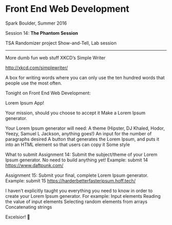 # Front End Web Development

Spark Boulder, Summer 2016

Session 14: **The Phantom Session**

TSA Randomizer project Show-and-Tell, Lab session

-----

More dumb fun web stuff
XKCD’s Simple Writer

http://xkcd.com/simplewriter/

A box for writing words where you can only use the ten hundred words that people use the most often.

Tonight
on Front End Web Development:


Lorem Ipsum App!

Your mission, should you choose to accept it
Make a Lorem Ipsum generator.

Your Lorem Ipsum generator will need:
A theme (Hipster, DJ Khaled, Hodor, Yeezy, Samuel L Jackson, anything goes!)
An input for the number of paragraphs desired
A button that generates the Lorem Ipsum, and puts it into an HTML element so that users can copy it
Some style

What to submit
Assignment 14: Submit the subject/theme of your Lorem Ipsum generator. No need to build anything yet!
Example: submit 14 https://www.daftpunk.com/

Assignment 15: Submit your final, complete Lorem Ipsum generator.
Example: submit 15 https://harderbetterfasteripsum.hoff.tech/

I haven’t explicitly taught you everything you need to know in order to create your Lorem Ipsum generator.
For example:
Input elements
Reading the value of input elements
Selecting random elements from arrays
Concatenating strings



Excelsior! 🚀
